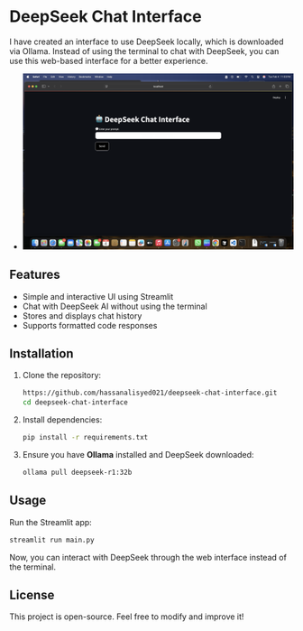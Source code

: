 # DeepSeek Chat Interface

I have created an interface to use DeepSeek locally, which is downloaded via Ollama. Instead of using the terminal to chat with DeepSeek, you can use this web-based interface for a better experience.

  - ![Alt text](image.png)

## Features
- Simple and interactive UI using Streamlit
- Chat with DeepSeek AI without using the terminal
- Stores and displays chat history
- Supports formatted code responses

## Installation
1. Clone the repository:
   ```sh
   https://github.com/hassanalisyed021/deepseek-chat-interface.git
   cd deepseek-chat-interface
   ```
2. Install dependencies:
   ```sh
   pip install -r requirements.txt
   ```
3. Ensure you have **Ollama** installed and DeepSeek downloaded:
   ```sh
   ollama pull deepseek-r1:32b
   ```

## Usage
Run the Streamlit app:
```sh
streamlit run main.py
```
Now, you can interact with DeepSeek through the web interface instead of the terminal.

## License
This project is open-source. Feel free to modify and improve it!

